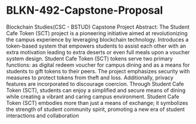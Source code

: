 # BLKN-492-Capstone-Proposal
Blockchain Studies(CSC - BSTUD) Capstone Project 
Abstract: The Student Cafe Token (SCT) project is a pioneering initiative aimed at revolutionizing the campus experience by leveraging blockchain technology.  Introduces a token-based system that empowers students to assist each other with an extra motivation leading to extra deserts or even full meals upon a voucher system design.
Student Cafe Token (SCT) tokens serve two primary functions: as digital redeem voucher for campus dining and as a means for students to gift tokens to their peers. 
The project emphasizes security with measures to protect tokens from theft and loss. Additionally, privacy features are incorporated to discourage coercion.
Through Student Cafe Token (SCT), students can enjoy a simplified and secure means of dining while creating a vibrant and caring campus environment. 
Student Cafe Token (SCT) embodies more than just a means of exchange; it symbolizes the strength of student community spirit, promoting a new era of student interactions and collaboration 
